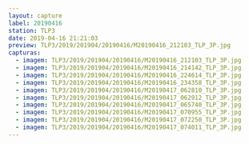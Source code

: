 ```yaml
---
layout: capture
label: 20190416
station: TLP3
date: 2019-04-16 21:21:03
preview: TLP3/2019/201904/20190416/M20190416_212103_TLP_3P.jpg
capturas:
  - imagem: TLP3/2019/201904/20190416/M20190416_212103_TLP_3P.jpg
  - imagem: TLP3/2019/201904/20190416/M20190416_214142_TLP_3P.jpg
  - imagem: TLP3/2019/201904/20190416/M20190416_224614_TLP_3P.jpg
  - imagem: TLP3/2019/201904/20190416/M20190416_234358_TLP_3P.jpg
  - imagem: TLP3/2019/201904/20190416/M20190417_062810_TLP_3P.jpg
  - imagem: TLP3/2019/201904/20190416/M20190417_062912_TLP_3P.jpg
  - imagem: TLP3/2019/201904/20190416/M20190417_065740_TLP_3P.jpg
  - imagem: TLP3/2019/201904/20190416/M20190417_070955_TLP_3P.jpg
  - imagem: TLP3/2019/201904/20190416/M20190417_072250_TLP_3P.jpg
  - imagem: TLP3/2019/201904/20190416/M20190417_074011_TLP_3P.jpg
---
```

